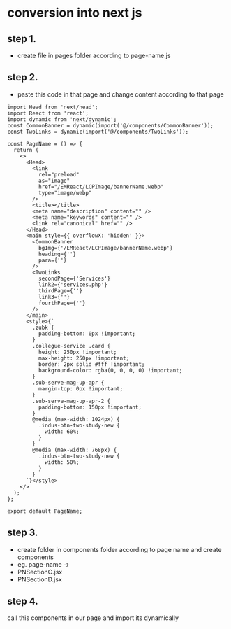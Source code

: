 # conversion into next js

## step 1.

- create file in pages folder according to page-name.js

## step 2.

- paste this code in that page and change content according to that page

```
import Head from 'next/head';
import React from 'react';
import dynamic from 'next/dynamic';
const CommonBanner = dynamic(import('@/components/CommonBanner'));
const TwoLinks = dynamic(import('@/components/TwoLinks'));

const PageName = () => {
  return (
    <>
      <Head>
        <link
          rel="preload"
          as="image"
          href="/EMReact/LCPImage/bannerName.webp"
          type="image/webp"
        />
        <title></title>
        <meta name="description" content="" />
        <meta name="keywords" content="" />
        <link rel="canonical" href="" />
      </Head>
      <main style={{ overflowX: 'hidden' }}>
        <CommonBanner
          bgImg={'/EMReact/LCPImage/bannerName.webp'}
          heading={''}
          para={''}
        />
        <TwoLinks
          secondPage={'Services'}
          link2={'services.php'}
          thirdPage={''}
          link3={''}
          fourthPage={''}
        />
      </main>
      <style>{`
        .zubk {
          padding-bottom: 0px !important;
        }
        .collegue-service .card {
          height: 250px !important;
          max-height: 250px !important;
          border: 2px solid #fff !important;
          background-color: rgba(0, 0, 0, 0) !important;
        }
        .sub-serve-mag-up-apr {
          margin-top: 0px !important;
        }
        .sub-serve-mag-up-apr-2 {
          padding-bottom: 150px !important;
        }
        @media (max-width: 1024px) {
          .indus-btn-two-study-new {
            width: 60%;
          }
        }
        @media (max-width: 768px) {
          .indus-btn-two-study-new {
            width: 50%;
          }
        }
      `}</style>
    </>
  );
};

export default PageName;

```

## step 3.

- create folder in components folder according to page name and create components
- eg. page-name ->
- PNSectionC.jsx
- PNSectionD.jsx

## step 4.

call this components in our page and import its dynamically
